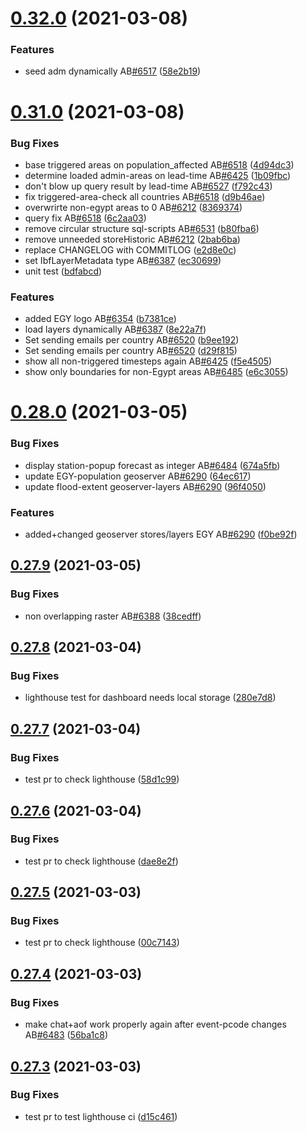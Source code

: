 # [0.32.0](https://github.com/rodekruis/IBF-system/compare/v0.31.0...v0.32.0) (2021-03-08)


### Features

* seed adm dynamically AB[#6517](https://github.com/rodekruis/IBF-system/issues/6517) ([58e2b19](https://github.com/rodekruis/IBF-system/commit/58e2b19fc09819e80fe287d2f0b95143695ff865))



# [0.31.0](https://github.com/rodekruis/IBF-system/compare/v0.28.0...v0.31.0) (2021-03-08)


### Bug Fixes

* base triggered areas on population_affected AB[#6518](https://github.com/rodekruis/IBF-system/issues/6518) ([4d94dc3](https://github.com/rodekruis/IBF-system/commit/4d94dc3cff12ef188a25ef61fb36682b0c8efad9))
* determine loaded admin-areas on lead-time AB[#6425](https://github.com/rodekruis/IBF-system/issues/6425) ([1b09fbc](https://github.com/rodekruis/IBF-system/commit/1b09fbcfdb0b3a67beca93597a163c8e5c46c6f0))
* don't blow up query result by lead-time AB[#6527](https://github.com/rodekruis/IBF-system/issues/6527) ([f792c43](https://github.com/rodekruis/IBF-system/commit/f792c43b670d6aef45b5f0977479f9639c026d9a))
* fix triggered-area-check all countries AB[#6518](https://github.com/rodekruis/IBF-system/issues/6518) ([d9b46ae](https://github.com/rodekruis/IBF-system/commit/d9b46aef238346b2fc421941d4a075dfe0aaa8e0))
* overwrirte non-egypt areas to 0 AB[#6212](https://github.com/rodekruis/IBF-system/issues/6212) ([8369374](https://github.com/rodekruis/IBF-system/commit/83693744f7eec9647a4bd7e8ab355c550b728916))
* query fix AB[#6518](https://github.com/rodekruis/IBF-system/issues/6518) ([6c2aa03](https://github.com/rodekruis/IBF-system/commit/6c2aa03eeb1ae1404c589d60d8fce098b4c70e2d))
* remove circular structure sql-scripts AB[#6531](https://github.com/rodekruis/IBF-system/issues/6531) ([b80fba6](https://github.com/rodekruis/IBF-system/commit/b80fba6e92e52f52d0e4ac00bb7421b5332fbd3e))
* remove unneeded storeHistoric AB[#6212](https://github.com/rodekruis/IBF-system/issues/6212) ([2bab6ba](https://github.com/rodekruis/IBF-system/commit/2bab6baf37991302244fcdf6b54ff0ecc65eb561))
* replace CHANGELOG with COMMITLOG ([e2d8e0c](https://github.com/rodekruis/IBF-system/commit/e2d8e0ca79c37c36de93084c8011450f70935f19))
* set IbfLayerMetadata type AB[#6387](https://github.com/rodekruis/IBF-system/issues/6387) ([ec30699](https://github.com/rodekruis/IBF-system/commit/ec306990cc7f2488971159d6d777349df7aea93b))
* unit test ([bdfabcd](https://github.com/rodekruis/IBF-system/commit/bdfabcd17ea8e1188de1bc4a7c8150312033f669))


### Features

* added EGY logo AB[#6354](https://github.com/rodekruis/IBF-system/issues/6354) ([b7381ce](https://github.com/rodekruis/IBF-system/commit/b7381cee7be40fd9abe125baaf9d239c807f45b3))
* load layers dynamically AB[#6387](https://github.com/rodekruis/IBF-system/issues/6387) ([8e22a7f](https://github.com/rodekruis/IBF-system/commit/8e22a7fb983c2e009a78edacffa6ae9cdd206fb7))
* Set sending emails per country AB[#6520](https://github.com/rodekruis/IBF-system/issues/6520) ([b9ee192](https://github.com/rodekruis/IBF-system/commit/b9ee19214e02871581b794a7f4a329e571893f41))
* Set sending emails per country AB[#6520](https://github.com/rodekruis/IBF-system/issues/6520) ([d29f815](https://github.com/rodekruis/IBF-system/commit/d29f815da1e82d24f60580b1955a65eba74d9cef))
* show all non-triggered timesteps again AB[#6425](https://github.com/rodekruis/IBF-system/issues/6425) ([f5e4505](https://github.com/rodekruis/IBF-system/commit/f5e4505e750a006c91ac7754aa9c76b27e014c56))
* show only boundaries for non-Egypt areas AB[#6485](https://github.com/rodekruis/IBF-system/issues/6485) ([e6c3055](https://github.com/rodekruis/IBF-system/commit/e6c3055091dd9c403a2a0ff813ecd1bc824fbb4d))



# [0.28.0](https://github.com/rodekruis/IBF-system/compare/v0.27.9...v0.28.0) (2021-03-05)


### Bug Fixes

* display station-popup forecast as integer AB[#6484](https://github.com/rodekruis/IBF-system/issues/6484) ([674a5fb](https://github.com/rodekruis/IBF-system/commit/674a5fbd45db067a42712747157651573a95733c))
* update EGY-population geoserver AB[#6290](https://github.com/rodekruis/IBF-system/issues/6290) ([64ec617](https://github.com/rodekruis/IBF-system/commit/64ec61781c29987cd01ece4cb282160726733c28))
* update flood-extent geoserver-layers AB[#6290](https://github.com/rodekruis/IBF-system/issues/6290) ([96f4050](https://github.com/rodekruis/IBF-system/commit/96f4050868193cd6596c13b18c2639639af153b5))


### Features

* added+changed geoserver stores/layers EGY AB[#6290](https://github.com/rodekruis/IBF-system/issues/6290) ([f0be92f](https://github.com/rodekruis/IBF-system/commit/f0be92f349770d60411e8872b7b0b35b9f863201))



## [0.27.9](https://github.com/rodekruis/IBF-system/compare/v0.27.8...v0.27.9) (2021-03-05)


### Bug Fixes

* non overlapping raster AB[#6388](https://github.com/rodekruis/IBF-system/issues/6388) ([38cedff](https://github.com/rodekruis/IBF-system/commit/38cedff69205ed976c5deb4ee8be3e7f0e4f7f01))



## [0.27.8](https://github.com/rodekruis/IBF-system/compare/v0.27.7...v0.27.8) (2021-03-04)


### Bug Fixes

* lighthouse test for dashboard needs local storage ([280e7d8](https://github.com/rodekruis/IBF-system/commit/280e7d829775024a5b010907b5698e061f9c443f))



## [0.27.7](https://github.com/rodekruis/IBF-system/compare/v0.27.6...v0.27.7) (2021-03-04)


### Bug Fixes

* test pr to check lighthouse ([58d1c99](https://github.com/rodekruis/IBF-system/commit/58d1c990a997ec44477c6fa5cb36d5e9be833f73))



## [0.27.6](https://github.com/rodekruis/IBF-system/compare/v0.27.5...v0.27.6) (2021-03-04)


### Bug Fixes

* test pr to check lighthouse ([dae8e2f](https://github.com/rodekruis/IBF-system/commit/dae8e2fb1483caaaff761edd988e4fdb9b7604d0))



## [0.27.5](https://github.com/rodekruis/IBF-system/compare/v0.27.4...v0.27.5) (2021-03-03)


### Bug Fixes

* test pr to check lighthouse ([00c7143](https://github.com/rodekruis/IBF-system/commit/00c7143a095abb3e90de750ca7a626fd1b87e581))



## [0.27.4](https://github.com/rodekruis/IBF-system/compare/v0.27.3...v0.27.4) (2021-03-03)


### Bug Fixes

* make chat+aof work properly again after event-pcode changes AB[#6483](https://github.com/rodekruis/IBF-system/issues/6483) ([56ba1c8](https://github.com/rodekruis/IBF-system/commit/56ba1c89cc1a15052ebbb30d1e1a58728dce44c4))



## [0.27.3](https://github.com/rodekruis/IBF-system/compare/v0.27.2...v0.27.3) (2021-03-03)


### Bug Fixes

* test pr to test lighthouse ci ([d15c461](https://github.com/rodekruis/IBF-system/commit/d15c4615ac70bfb68f31bba58f47fdf07c307476))



